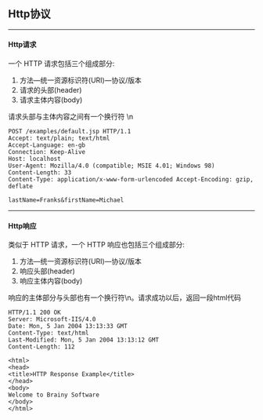 ## Http协议

---

#### Http请求

 一个 HTTP 请求包括三个组成部分:

 1. 方法—统一资源标识符(URI)—协议/版本
 2. 请求的头部(header)
 3. 请求主体内容(body)

请求头部与主体内容之间有一个换行符 \n
```
POST /examples/default.jsp HTTP/1.1
Accept: text/plain; text/html
Accept-Language: en-gb
Connection: Keep-Alive
Host: localhost
User-Agent: Mozilla/4.0 (compatible; MSIE 4.01; Windows 98)
Content-Length: 33
Content-Type: application/x-www-form-urlencoded Accept-Encoding: gzip, deflate

lastName=Franks&firstName=Michael
```
---
#### Http响应

类似于 HTTP 请求，一个 HTTP 响应也包括三个组成部分:

1. 方法—统一资源标识符(URI)—协议/版本
2. 响应头部(header)
3. 响应主体内容(body)

响应的主体部分与头部也有一个换行符\n。请求成功以后，返回一段html代码
```
HTTP/1.1 200 OK
Server: Microsoft-IIS/4.0
Date: Mon, 5 Jan 2004 13:13:33 GMT
Content-Type: text/html
Last-Modified: Mon, 5 Jan 2004 13:13:12 GMT
Content-Length: 112

<html>
<head>
<title>HTTP Response Example</title>
</head>
<body>
Welcome to Brainy Software
</body>
</html>
```

